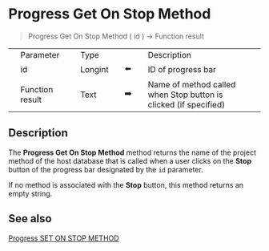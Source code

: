 # Progress Get On Stop Method

> Progress Get On Stop Method ( id ) -> Function result

|     |     |     |     |     |     |     |     |     |
| --- | --- | --- | --- | --- | --- | --- | --- | --- |
|     | Parameter |     | Type |     |     |     | Description |     |
|     | id  |     | Longint |     | ⬅️ |     | ID of progress bar |     |
|     | Function result |     | Text |     | ➡️ |     | Name of method called when Stop button is clicked (if specified) |     |

## Description

The **Progress Get On Stop Method** method returns the name of the project method of the host database that is called when a user clicks on the **Stop** button of the progress bar designated by the `id` parameter.

If no method is associated with the **Stop** button, this method returns an empty string.

## See also

[Progress SET ON STOP METHOD](Progress%20SET%20ON%20STOP%20METHOD.md)
